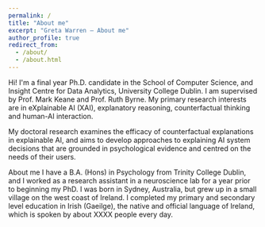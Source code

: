 ```yaml
---
permalink: /
title: "About me"
excerpt: "Greta Warren – About me"
author_profile: true
redirect_from: 
  - /about/
  - /about.html
---
```



Hi! I'm a final year Ph.D. candidate in the School of Computer Science, and Insight Centre for Data Analytics, University College Dublin. 
I am supervised by Prof. Mark Keane and Prof. Ruth Byrne.
My primary research interests are in eXplainable AI (XAI), explanatory reasoning, counterfactual thinking and human-AI interaction.

My doctoral research examines the efficacy of counterfactual explanations in explainable AI, and aims to develop approaches to explaining AI system decisions that are grounded in psychological evidence and centred on the needs of their users.

About me
I have a B.A. (Hons) in Psychology from Trinity College Dublin, and I worked as a research assistant in a neuroscience lab for a year prior to beginning my PhD. I was born in Sydney, Australia, but grew up in a small village on the west coast of Ireland. I completed my primary and secondary level education in Irish (Gaeilge), the native and official language of Ireland, which is spoken by about XXXX people every day.

